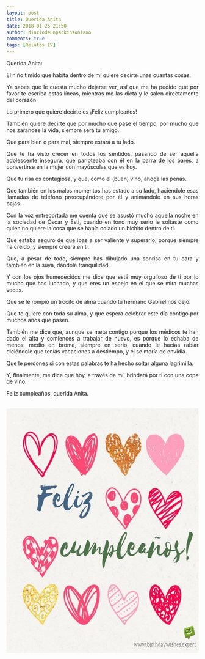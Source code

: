 ```yaml
---
layout: post
title: Querida Anita
date: 2018-01-25 21:50
author: diariodeunparkinsoniano
comments: true
tags: [Relatos IV]
---
```

<p style="text-align:justify;">Querida Anita:</p>
<p style="text-align:justify;">El niño tímido que habita dentro de mí quiere decirte unas cuantas cosas.</p>
<p style="text-align:justify;">Ya sabes que le cuesta mucho dejarse ver, así que me ha pedido que por favor te escriba estas líneas, mientras me las dicta y le salen directamente del corazón.</p>
<p style="text-align:justify;">Lo primero que quiere decirte es ¡Feliz cumpleaños!</p>
<p style="text-align:justify;">También quiere decirte que por mucho que pase el tiempo, por mucho que nos zarandee la vida, siempre será tu amigo.</p>
<p style="text-align:justify;">Que para bien o para mal, siempre estará a tu lado.</p>
<p style="text-align:justify;">Que te ha visto crecer en todos los sentidos, pasando de ser aquella adolescente insegura, que parloteaba con él en la barra de los bares, a convertirse en la mujer con mayúsculas que es hoy.</p>
<p style="text-align:justify;">Que tu risa es contagiosa, y que, como el (buen) vino, ahoga las penas.</p>
<p style="text-align:justify;">Que también en los malos momentos has estado a su lado, haciéndole esas llamadas de teléfono preocupándote por él y animándole en sus horas bajas.</p>
<p style="text-align:justify;">Con la voz entrecortada me cuenta que se asustó mucho aquella noche en la sociedad de Oscar y Esti, cuando en tono muy serio le soltaste como quien no quiere la cosa que se había colado un bichito dentro de ti.</p>
<p style="text-align:justify;">Que estaba seguro de que ibas a ser valiente y superarlo, porque siempre ha creído, y siempre creerá en ti.</p>
<p style="text-align:justify;">Que, a pesar de todo, siempre has dibujado una sonrisa en tu cara y también en la suya, dándole tranquilidad.</p>
<p style="text-align:justify;">Y con los ojos humedecidos me dice que está muy orgulloso de ti por lo mucho que has luchado, y que eres un espejo en el que se mira muchas veces.</p>
<p style="text-align:justify;">Que se le rompió un trocito de alma cuando tu hermano Gabriel nos dejó.</p>
<p style="text-align:justify;">Que te quiere con toda su alma, y que espera celebrar este día contigo por muchos años que pasen.</p>
<p style="text-align:justify;">También me dice que, aunque se meta contigo porque los médicos te han dado el alta y comiences a trabajar de nuevo, es porque lo echaba de menos, medio en broma, siempre en serio, cuando le hacías rabiar diciéndole que tenías vacaciones a destiempo, y él se moría de envidia.</p>
<p style="text-align:justify;">Que le perdones si con estas palabras te ha hecho soltar alguna lagrimilla.</p>
<p style="text-align:justify;">Y, finalmente, me dice que hoy, a través de mí, brindará por ti con una copa de vino.</p>
<p style="text-align:justify;">Feliz cumpleaños, querida Anita.</p>
&nbsp;

<img class="img-fluid"  clasXs="alignnone size-full wp-image-573" src="/assets/images/2018/01/feliz-cumpleanos-corazones.jpg" alt="Feliz-Cumpleanos-Corazones" width="640" height="640" />
